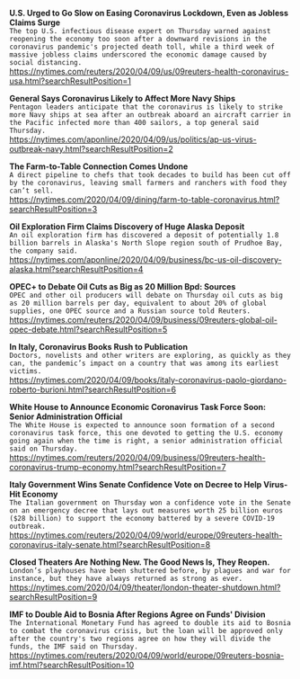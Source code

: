 **U.S. Urged to Go Slow on Easing Coronavirus Lockdown, Even as Jobless Claims Surge**\
`The top U.S. infectious disease expert on Thursday warned against reopening the economy too soon after a downward revisions in the coronavirus pandemic's projected death toll, while a third week of massive jobless claims underscored the economic damage caused by social distancing.`\
https://nytimes.com/reuters/2020/04/09/us/09reuters-health-coronavirus-usa.html?searchResultPosition=1

**General Says Coronavirus Likely to Affect More Navy Ships**\
`Pentagon leaders anticipate that the coronavirus is likely to strike more Navy ships at sea after an outbreak aboard an aircraft carrier in the Pacific infected more than 400 sailors, a top general said Thursday.`\
https://nytimes.com/aponline/2020/04/09/us/politics/ap-us-virus-outbreak-navy.html?searchResultPosition=2

**The Farm-to-Table Connection Comes Undone**\
`A direct pipeline to chefs that took decades to build has been cut off by the coronavirus, leaving small farmers and ranchers with food they can’t sell.`\
https://nytimes.com/2020/04/09/dining/farm-to-table-coronavirus.html?searchResultPosition=3

**Oil Exploration Firm Claims Discovery of Huge Alaska Deposit**\
`An oil exploration firm has discovered a deposit of potentially 1.8 billion barrels in Alaska's North Slope region south of Prudhoe Bay, the company said.`\
https://nytimes.com/aponline/2020/04/09/business/bc-us-oil-discovery-alaska.html?searchResultPosition=4

**OPEC+ to Debate Oil Cuts as Big as 20 Million Bpd: Sources**\
`OPEC and other oil producers will debate on Thursday oil cuts as big as 20 million barrels per day, equivalent to about 20% of global supplies, one OPEC source and a Russian source told Reuters.`\
https://nytimes.com/reuters/2020/04/09/business/09reuters-global-oil-opec-debate.html?searchResultPosition=5

**In Italy, Coronavirus Books Rush to Publication**\
`Doctors, novelists and other writers are exploring, as quickly as they can, the pandemic’s impact on a country that was among its earliest victims.`\
https://nytimes.com/2020/04/09/books/italy-coronavirus-paolo-giordano-roberto-burioni.html?searchResultPosition=6

**White House to Announce Economic Coronavirus Task Force Soon: Senior Administration Official**\
`The White House is expected to announce soon formation of a second coronavirus task force, this one devoted to getting the U.S. economy going again when the time is right, a senior administration official said on Thursday.`\
https://nytimes.com/reuters/2020/04/09/business/09reuters-health-coronavirus-trump-economy.html?searchResultPosition=7

**Italy Government Wins Senate Confidence Vote on Decree to Help Virus-Hit Economy**\
`The Italian government on Thursday won a confidence vote in the Senate on an emergency decree that lays out measures worth 25 billion euros ($28 billion) to support the economy battered by a severe COVID-19 outbreak.`\
https://nytimes.com/reuters/2020/04/09/world/europe/09reuters-health-coronavirus-italy-senate.html?searchResultPosition=8

**Closed Theaters Are Nothing New. The Good News Is, They Reopen.**\
`London’s playhouses have been shuttered before, by plagues and war for instance, but they have always returned as strong as ever.`\
https://nytimes.com/2020/04/09/theater/london-theater-shutdown.html?searchResultPosition=9

**IMF to Double Aid to Bosnia After Regions Agree on Funds' Division**\
`The International Monetary Fund has agreed to double its aid to Bosnia to combat the coronavirus crisis, but the loan will be approved only after the country's two regions agree on how they will divide the funds, the IMF said on Thursday.`\
https://nytimes.com/reuters/2020/04/09/world/europe/09reuters-bosnia-imf.html?searchResultPosition=10

